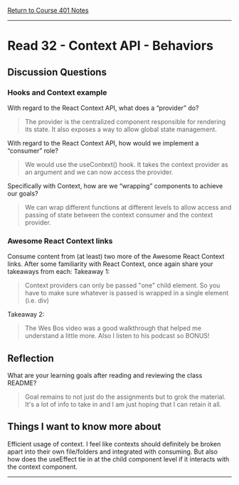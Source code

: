 [Return to Course 401 Notes](https://KrisDunning.github.io/401-Reading-Notes)

-----

# Read 32 - Context API - Behaviors

## Discussion Questions

### Hooks and Context example

With regard to the React Context API, what does a “provider” do?
> The provider is the centralized component responsible for rendering its state. It also exposes a way to allow global state management.

With regard to the React Context API, how would we implement a “consumer” role?
> We would use the useContext() hook. It takes the context provider as an argument and we can now access the provider.

Specifically with Context, how are we “wrapping” components to achieve our goals?
> We can wrap different functions at different levels to allow access and passing of state between the context consumer and the context provider.

### Awesome React Context links

Consume content from (at least) two more of the Awesome React Context links. After some familiarity with React Context, once again share your takeaways from each:
Takeaway 1:
> Context providers can only be passed "one" child element. So you have to make sure whatever is passed is wrapped in a single element (i.e. div)

Takeaway 2:
> The Wes Bos video was a good walkthrough that helped me understand a little more. Also I listen to his podcast so BONUS!

## Reflection

What are your learning goals after reading and reviewing the class README?
> Goal remains to not just do the assignments but to grok the material. It's a lot of info to take in and I am just hoping that I can retain it all. 

## Things I want to know more about

Efficient usage of context. I feel like contexts should definitely be broken apart into their own file/folders and integrated with consuming. But also how does the useEffect tie in at the child component level if it interacts with the context component.

-----

